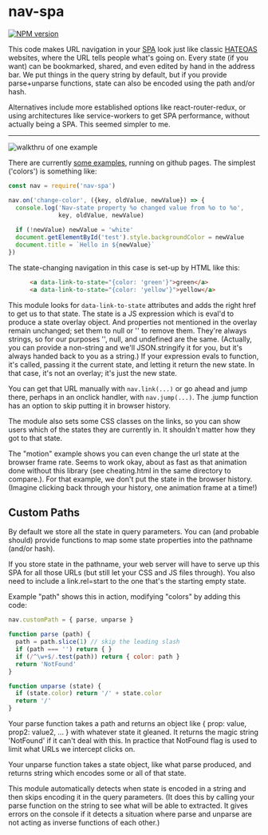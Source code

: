 # nav-spa
[![NPM version][npm-image]][npm-url]

This code makes URL navigation in your
[SPA](https://en.wikipedia.org/wiki/Single-page_application) look just
like classic [HATEOAS](https://en.wikipedia.org/wiki/HATEOAS)
websites, where the URL tells people what's going on. Every state (if
you want) can be bookmarked, shared, and even edited by hand in the
address bar.  We put things in the query string by default, but if you
provide parse+unparse functions, state can also be encoded using the path
and/or hash.

Alternatives include more established options like react-router-redux,
or using architectures like service-workers to get SPA performance,
without actually being a SPA. This seemed simpler to me.

---

![walkthru of one example](https://hawkeworks.com/misc/nav-spa2.gif)

There are currently [some
examples](https://sandhawke.github.io/nav-spa), running on github
pages.  The simplest ('colors') is something like:

```js
const nav = require('nav-spa')

nav.on('change-color', ({key, oldValue, newValue}) => {
  console.log('Nav-state property %o changed value from %o to %o',
              key, oldValue, newValue)
  
  if (!newValue) newValue = 'white'
  document.getElementById('test').style.backgroundColor = newValue
  document.title = `Hello in ${newValue}`
})
```

The state-changing navigation in this case is set-up by HTML
like this:

```html
      <a data-link-to-state="{color: 'green'}">green</a>
      <a data-link-to-state="{color: 'yellow'}">yellow</a>
```

This module looks for `data-link-to-state` attributes and adds the
right href to get us to that state. The state is a JS expression which
is eval'd to produce a state overlay object.  And properties not
mentioned in the overlay remain unchanged; set them to null or '' to
remove them.  They're always strings, so for our purposes '', null,
and undefined are the same. (Actually, you can provide a non-string
and we'll JSON.stringify it for you, but it's always handed back to
you as a string.) If your expression evals to function, it's called,
passing it the current state, and letting it return the new state. In
that case, it's not an overlay; it's just the new state.

You can get that URL manually with `nav.link(...)` or go ahead and
jump there, perhaps in an onclick handler, with `nav.jump(...)`. The
.jump function has an option to skip putting it in browser history.

The module also sets some CSS classes on the links, so you can show
users which of the states they are currently in.  It shouldn't matter
how they got to that state.

The "motion" example shows you can even change the url state at the
browser frame rate. Seems to work okay, about as fast as that
animation done without this library (see cheating.html in the same
directory to compare.). For that example, we don't put the state in
the browser history.  (Imagine clicking back through your history, one
animation frame at a time!)

## Custom Paths

By default we store all the state in query parameters. You can (and
probable should) provide functions to map some state properties into
the pathname (and/or hash).

If you store state in the pathname, your web server will have to serve
up this SPA for all those URLs (but still let your CSS and JS files
through). You also need to include a link.rel=start to the one that's
the starting empty state.

Example "path" shows this in action, modifying "colors" by adding this
code:

```js
nav.customPath = { parse, unparse }

function parse (path) {
  path = path.slice(1) // skip the leading slash
  if (path === '') return { }
  if (/^\w+$/.test(path)) return { color: path }
  return 'NotFound'
}

function unparse (state) {
  if (state.color) return '/' + state.color
  return '/'
}
```

Your parse function takes a path and returns an object like { prop:
value, prop2: value2, ... } with whatever state it gleaned. It returns
the magic string 'NotFound' if it can't deal with this.  In practice
that NotFound flag is used to limit what URLs we intercept clicks on.

Your unparse function takes a state object, like what parse produced,
and returns string which encodes some or all of that state.

This module automatically detects when state is encoded in a string
and then skips encoding it in the query parameters. (It does this by
calling your parse function on the string to see what will be able to
extracted. It gives errors on the console if it detects a situation
where parse and unparse are not acting as inverse functions of each
other.)

[npm-image]: https://img.shields.io/npm/v/nav-spa.svg?style=flat-square
[npm-url]: https://npmjs.org/package/nav-spa
